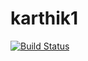 # karthik1
[![Build Status](https://travis-ci.org/Karthikraja11/karthik1.svg?branch=master)](https://travis-ci.org/Karthikraja11/karthik1)
